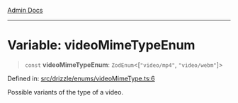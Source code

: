 [Admin Docs](/)

***

# Variable: videoMimeTypeEnum

> `const` **videoMimeTypeEnum**: `ZodEnum`\<\[`"video/mp4"`, `"video/webm"`\]\>

Defined in: [src/drizzle/enums/videoMimeType.ts:6](https://github.com/PratapRathi/talawa-api/blob/8be1a1231af103d298d6621405c956dc45d3a73a/src/drizzle/enums/videoMimeType.ts#L6)

Possible variants of the type of a video.
